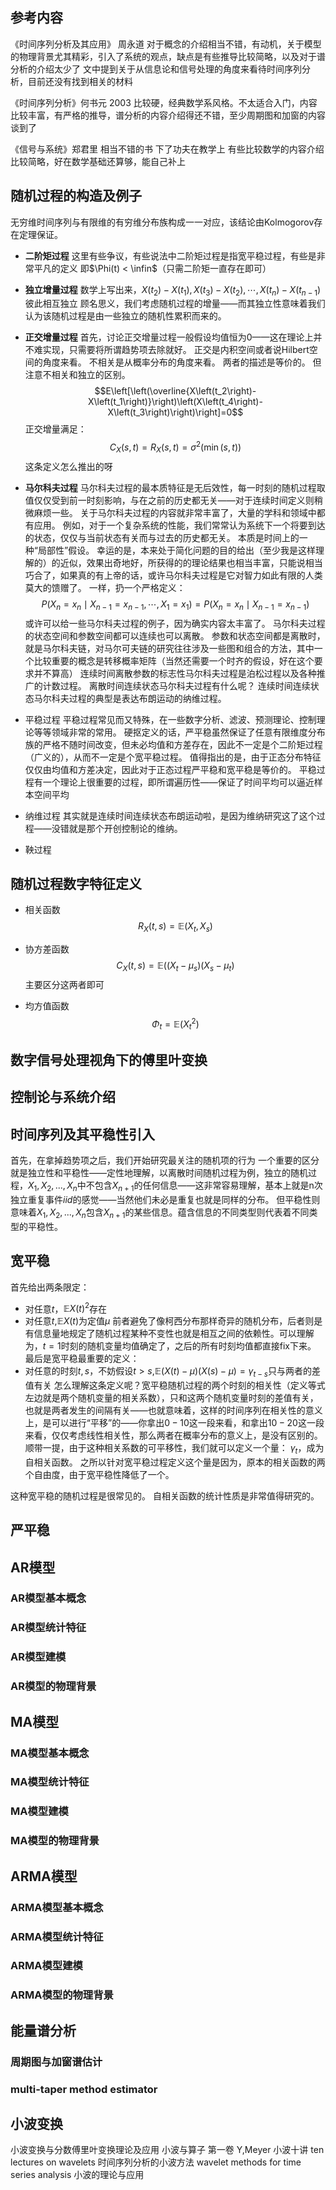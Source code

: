 ## 参考内容
《时间序列分析及其应用》 周永道 对于概念的介绍相当不错，有动机，关于模型的物理背景尤其精彩，引入了系统的观点，缺点是有些推导比较简略，以及对于谱分析的介绍太少了
文中提到关于从信息论和信号处理的角度来看待时间序列分析，目前还没有找到相关的材料

《时间序列分析》何书元 2003 比较硬，经典数学系风格。不太适合入门，内容比较丰富，有严格的推导，谱分析的内容介绍得还不错，至少周期图和加窗的内容谈到了

《信号与系统》郑君里 相当不错的书 下了功夫在教学上 有些比较数学的内容介绍比较简略，好在数学基础还算够，能自己补上



## 随机过程的构造及例子
无穷维时间序列与有限维的有穷维分布族构成一一对应，该结论由Kolmogorov存在定理保证。
- **二阶矩过程**
这里有些争议，有些说法中二阶矩过程是指宽平稳过程，有些是非常平凡的定义
即$\Phi(t) < \infin$（只需二阶矩一直存在即可）
- **独立增量过程**
数学上写出来，$X\left(t_2\right)-X\left(t_1\right), X\left(t_3\right)-X\left(t_2\right), \cdots, X\left(t_n\right)-X\left(t_{n-1}\right)$彼此相互独立
顾名思义，我们考虑随机过程的增量——而其独立性意味着我们认为该随机过程是由一些独立的随机性累积而来的。
- **正交增量过程**
首先，讨论正交增量过程一般假设均值恒为0——这在理论上并不难实现，只需要将所谓趋势项去除就好。
正交是内积空间或者说Hilbert空间的角度来看。
不相关是从概率分布的角度来看。
两者的描述是等价的。
但注意不相关和独立的区别。
$$E\left[\left(\overline{X\left(t_2\right)-X\left(t_1\right)}\right)\left(X\left(t_4\right)-X\left(t_3\right)\right)\right]=0$$
正交增量满足：
$$C_X(s, t)=R_X(s, t)=\sigma^2(\min (s, t))$$
这条定义怎么推出的呀
- **马尔科夫过程**
马尔科夫过程的最本质特征是无后效性，每一时刻的随机过程取值仅仅受到前一时刻影响，与在之前的历史都无关——对于连续时间定义则稍微麻烦一些。
关于马尔科夫过程的内容就非常丰富了，大量的学科和领域中都有应用。
例如，对于一个复杂系统的性能，我们常常认为系统下一个将要到达的状态，仅仅与当前状态有关而与过去的历史都无关。
本质是时间上的一种“局部性”假设。
幸运的是，本来处于简化问题的目的给出（至少我是这样理解的）的近似，效果出奇地好，所获得的的理论结果也相当丰富，只能说相当巧合了，如果真的有上帝的话，或许马尔科夫过程是它对智力如此有限的人类莫大的馈赠了。
一样，扔一个严格定义：
$$P\left(X_n=x_n \mid X_{n-1}=x_{n-1}, \cdots, X_1=x_1\right)=P\left(X_n=x_n \mid X_{n-1}=x_{n-1}\right)$$
或许可以给一些马尔科夫过程的例子，因为确实内容太丰富了。
马尔科夫过程的状态空间和参数空间都可以连续也可以离散。
参数和状态空间都是离散时，就是马尔科夫链，对马尔可夫链的研究往往涉及一些图和组合的方法，其中一个比较重要的概念是转移概率矩阵（当然还需要一个时齐的假设，好在这个要求并不算高）
连续时间离散参数的标志性马尔科夫过程是泊松过程以及各种推广的计数过程。
离散时间连续状态马尔科夫过程有什么呢？
连续时间连续状态马尔科夫过程的典型是表达布朗运动的纳维过程。

- 平稳过程
平稳过程常见而又特殊，在一些数字分析、滤波、预测理论、控制理论等等领域非常的常用。
硬抠定义的话，严平稳虽然保证了任意有限维度分布族的严格不随时间改变，但未必均值和方差存在，因此不一定是个二阶矩过程（广义的），从而不一定是个宽平稳过程。
值得指出的是，由于正态分布特征仅仅由均值和方差决定，因此对于正态过程严平稳和宽平稳是等价的。
平稳过程有一个理论上很重要的过程，即所谓遍历性——保证了时间平均可以逼近样本空间平均

- 纳维过程
其实就是连续时间连续状态布朗运动啦，是因为维纳研究这了这个过程——没错就是那个开创控制论的维纳。

- 鞅过程

## 随机过程数字特征定义
- 相关函数
$$
R_X(t,s) = \mathbb{E}(X_t,X_s)
$$
- 协方差函数
$$
C_X(t,s) = \mathbb{E}((X_t-\mu_s)(X_s-\mu_t)
$$
主要区分这两者即可

- 均方值函数
$$\Phi_t = \mathbb{E}(X_t^2)$$

## 数字信号处理视角下的傅里叶变换

## 控制论与系统介绍

## 时间序列及其平稳性引入
首先，在拿掉趋势项之后，我们开始研究最关注的随机项的行为
一个重要的区分就是独立性和平稳性——定性地理解，以离散时间随机过程为例，独立的随机过程，$X_1,X_2,...,X_n$中不包含$X_{n+1}$的任何信息——这非常容易理解，基本上就是n次独立重复事件$iid$的感觉——当然他们未必是重复也就是同样的分布。
但平稳性则意味着$X_1,X_2,...,X_n$包含$X_{n+1}$的某些信息。蕴含信息的不同类型则代表着不同类型的平稳性。
## 宽平稳
首先给出两条限定：
- 对任意$t$，$\mathbb{E}X(t)^2$存在
- 对任意$t$,$\mathbb{E}X(t)$为定值$\mu$
前者避免了像柯西分布那样奇异的随机分布，后者则是有信息量地规定了随机过程某种不变性也就是相互之间的依赖性。可以理解为，$t = 1$时刻的随机变量均值确定了，之后的所有时刻均值都直接fix下来。
最后是宽平稳最重要的定义：
- 对任意的时刻$t,s$，不妨假设$t>s$,$\mathbb{E}(X(t)-\mu)(X(s)-\mu)=\gamma_{t-s}$只与两者的差值有关
怎么理解这条定义呢？宽平稳随机过程的两个时刻的相关性（定义等式左边就是两个随机变量的相关系数），只和这两个随机变量时刻的差值有关，也就是两者发生的间隔有关——也就意味着，这样的时间序列在相关性的意义上，是可以进行“平移”的——你拿出$0-10$这一段来看，和拿出$10-20$这一段来看，仅仅考虑线性相关性，那么两者在概率分布的意义上，是没有区别的。
顺带一提，由于这种相关系数的可平移性，我们就可以定义一个量：
$\gamma_t$，成为自相关函数。
之所以针对宽平稳过程定义这个量是因为，原本的相关函数的两个自由度，由于宽平稳性降低了一个。

这种宽平稳的随机过程是很常见的。
自相关函数的统计性质是非常值得研究的。
## 严平稳


## AR模型
### AR模型基本概念
### AR模型统计特征
### AR模型建模
### AR模型的物理背景

## MA模型
### MA模型基本概念
### MA模型统计特征
### MA模型建模
### MA模型的物理背景

## ARMA模型
### ARMA模型基本概念
### ARMA模型统计特征
### ARMA模型建模
### ARMA模型的物理背景

## 能量谱分析
### 周期图与加窗谱估计
### multi-taper method estimator

## 小波变换
小波变换与分数傅里叶变换理论及应用
小波与算子 第一卷 Y,Meyer
小波十讲 ten lectures on wavelets
时间序列分析的小波方法 wavelet methods for time series analysis
小波的理论与应用



<!--stackedit_data:
eyJoaXN0b3J5IjpbLTE3NTAwMzE5NV19
-->